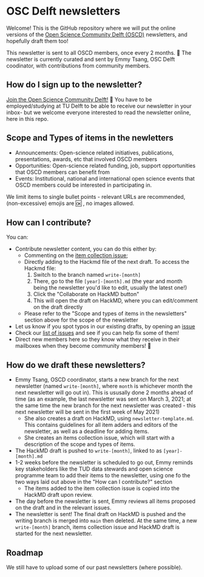 # OSC Delft newsletters

Welcome! This is the GitHub repository where we will put the online versions of the [Open Science Community Delft (OSCD)](https://osc-delft.github.io) newsletters, and hopefully draft them too! 

This newsletter is sent to all OSCD members, once every 2 months. :incoming_envelope: The newsletter is currently curated and sent by Emmy Tsang, OSC Delft coodinator, with contributions from community members.

## How do I sign up to the newsletter?
[Join the Open Science Community Delft!](https://osc-delft.github.io/join) :hibiscus: You have to be employed/studying at TU Delft to be able to receive our newsletter in your inbox- but we welcome everyone interested to read the newsletter online, here in this repo. 

## Scope and Types of items in the newletters
- Announcements: Open-science related initiatives, publications, presentations, awards, etc that involved OSCD members
- Opportunities: Open-science related funding, job, support opportunities that OSCD members can benefit from
- Events: Institutional, national and international open science events that OSCD members could be interested in participating in.

We limit items to single bullet points - relevant URLs are recommended, (non-excessive) emojis are :ok: , no images allowed.

## How can I contribute?
You can:
- Contribute newsletter content, you can do this either by:
  - Commenting on the [item collection issue](https://github.com/osc-delft/newsletters/issues);
  - Directly adding to the Hackmd file of the next draft. To access the Hackmd file:
      1. Switch to the branch named `write-[month]`
      2. There, go to the file `[year]-[month].md` (the year and month being the newsletter you'd like to edit, usually the latest one!)
      3. Click the "Collaborate on HackMD button"
      4. This will open the draft on HackMD, where you can edit/comment on the draft directly
  - Please refer to the "Scope and types of items in the newsletters" section above for the scope of the newsletter
- Let us know if you spot typos in our existing drafts, by opening an [issue](https://github.com/osc-delft/newsletters/issues)
- Check our [list of issues](https://github.com/osc-delft/newsletters/issues) and see if you can help fix some of them!
- Direct new members here so they know what they receive in their mailboxes when they become community members! :book:

## How do we draft these newsletters?
- Emmy Tsang, OSCD coordinator, starts a new branch for the next newsletter (named `write-[month]`, where `month` is whichever month the next newsletter will go out in). This is ususally done 2 months ahead of time (as an example, the last newsletter was sent on March 3, 2021; at the same time the new branch for the next newsletter was created - this next newsletter will be sent in the first week of May 2021)
  - She also creates a draft on HackMD, using `newsletter-template.md`. This contains guidelines for all item adders and editors of the newsletter, as well as a deadline for adding items.
  - She creates an items collection issue, which will start with a description of the scope and types of items.
- The HackMD draft is pushed to `write-[month]`, linked to as `[year]-[month].md`
- 1-2 weeks before the newsletter is scheduled to go out, Emmy reminds key stakeholders like the TUD data stewards and open science programme team to add their items to the newsletter, using one fo the two ways laid out above in the "How can I contribute?" section
  - The items added to the item collection issue is copied into the HackMD draft upon review. 
- The day before the newsletter is sent, Emmy reviews all items proposed on the draft and in the relevant issues. 
- The newsletter is sent! The final draft on HackMD is pushed and the writing branch is merged into `main` then deleted. At the same time, a new `write-[month]` branch, items collection issue and HackMD draft is started for the next newsletter.

## Roadmap
We still have to upload some of our past newsletters (where possible).
